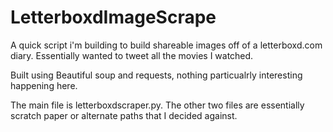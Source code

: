 # LetterboxdImageScrape

A quick script i'm building to build shareable images off of a letterboxd.com diary. Essentially wanted to tweet all the movies I watched.

Built using Beautiful soup and requests, nothing particualrly interesting happening here. 

The main file is letterboxdscraper.py. The other two files are essentially scratch paper or alternate paths that I decided against.
